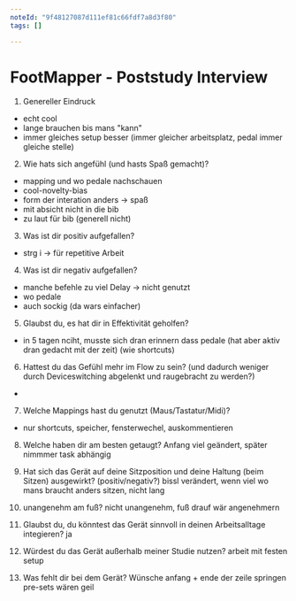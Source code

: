 ```yaml
---
noteId: "9f48127087d111ef81c66fdf7a8d3f80"
tags: []

---
```


# FootMapper - Poststudy Interview

01. Genereller Eindruck
- echt cool 
- lange brauchen bis mans "kann"
- immer gleiches setup besser (immer gleicher arbeitsplatz, pedal immer gleiche stelle)

02. Wie hats sich angefühl (und hasts Spaß gemacht)?
- mapping und wo pedale nachschauen
- cool-novelty-bias
- form der interation anders -> spaß
- mit absicht nicht in die bib
- zu laut für bib (generell nicht)

03. Was ist dir positiv aufgefallen?
- strg i -> für repetitive Arbeit

04. Was ist dir negativ aufgefallen?
- manche befehle zu viel Delay -> nicht genutzt
- wo pedale 
- auch sockig (da wars einfacher)

05. Glaubst du, es hat dir in Effektivität geholfen? 
- in 5 tagen nciht, musste sich dran erinnern dass pedale (hat aber aktiv dran gedacht mit der zeit) (wie shortcuts)

06. Hattest du das Gefühl mehr im Flow zu sein? (und dadurch weniger durch Deviceswitching abgelenkt und raugebracht zu werden?)
- 

07. Welche Mappings hast du genutzt (Maus/Tastatur/Midi)?
- nur shortcuts, speicher, fensterwechel, auskommentieren

08. Welche haben dir am besten getaugt?
Anfang viel geändert, später nimmmer
task abhängig 

09. Hat sich das Gerät auf deine Sitzposition und deine Haltung (beim Sitzen) ausgewirkt? (positiv/negativ?)
bissl verändert, wenn viel wo mans braucht anders sitzen, nicht lang 

09. unangenehm am fuß?
nicht unangenehm, fuß drauf wär angenehmern

10. Glaubst du, du könntest das Gerät sinnvoll in deinen Arbeitsalltage integieren?
ja

11. Würdest du das Gerät außerhalb meiner Studie nutzen? 
arbeit mit festen setup 

12. Was fehlt dir bei dem Gerät? Wünsche
anfang + ende der zeile springen 
pre-sets wären geil
